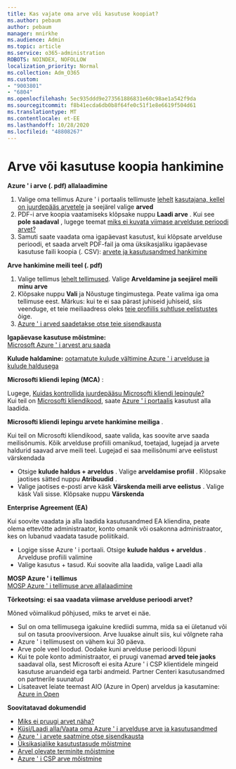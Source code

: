 ```yaml
---
title: Kas vajate oma arve või kasutuse koopiat?
ms.author: pebaum
author: pebaum
manager: mnirkhe
ms.audience: Admin
ms.topic: article
ms.service: o365-administration
ROBOTS: NOINDEX, NOFOLLOW
localization_priority: Normal
ms.collection: Adm_O365
ms.custom:
- "9003801"
- "6804"
ms.openlocfilehash: 5ec935ddd9e273561886831e60c98ae1a542f9da
ms.sourcegitcommit: f8b41ecda6db0b8f64fe0c51f1e8e6619f504d61
ms.translationtype: MT
ms.contentlocale: et-EE
ms.lasthandoff: 10/28/2020
ms.locfileid: "48808267"
---
```

# <a name="get-a-copy-of-your-bill-or-usage"></a>Arve või kasutuse koopia hankimine

**Azure ' i arve (. pdf) allalaadimine**

1. Valige oma tellimus Azure ' i portaalis tellimuste [lehelt](https://portal.azure.com/#blade/Microsoft_Azure_Billing/SubscriptionsBlade) [kasutajana, kellel on juurdepääs arvetele](https://docs.microsoft.com/azure/cost-management-billing/manage/manage-billing-access?WT.mc_id=Portal-Microsoft_Azure_Support) ja seejärel valige **arved**
2. PDF-i arve koopia vaatamiseks klõpsake nuppu **Laadi arve** . Kui see **pole saadaval** , lugege teemat [miks ei kuvata viimase arvelduse perioodi arvet?](https://docs.microsoft.com/azure/cost-management-billing/manage/download-azure-invoice-daily-usage-date?WT.mc_id=Portal-Microsoft_Azure_Support#noinvoice)
3. Samuti saate vaadata oma igapäevast kasutust, kui klõpsate arvelduse perioodi, et saada arvelt PDF-fail ja oma üksikasjaliku igapäevase kasutuse faili koopia (. CSV): [arvete ja kasutusandmed hankimine](https://docs.microsoft.com/azure/cost-management-billing/manage/download-azure-invoice-daily-usage-date?WT.mc_id=Portal-Microsoft_Azure_Support)

**Arve hankimine meili teel (. pdf)**

1. Valige tellimus [lehelt tellimused](https://ms.portal.azure.com/#blade/Microsoft_Azure_Billing/SubscriptionsBlade). Valige **Arveldamine ja seejärel** **meili minu arve**
2. Klõpsake nuppu **Vali** ja Nõustuge tingimustega. Peate valima iga oma tellimuse eest. Märkus: kui te ei saa pärast juhiseid juhiseid, siis veenduge, et teie meiliaadress oleks [teie profiilis suhtluse eelistustes](https://account.windowsazure.com/profile) õige.
3. [Azure ' i arved saadetakse otse teie sisendkausta](https://azure.microsoft.com/blog/azure-email-invoices/)

**Igapäevase kasutuse mõistmine:**  
 [Microsoft Azure ' i arvest aru saada](https://docs.microsoft.com/azure/cost-management-billing/understand/review-individual-bill?WT.mc_id=Portal-Microsoft_Azure_Support)  

**Kulude haldamine:** [ootamatute kulude vältimine Azure ' i arvelduse ja kulude haldusega](https://docs.microsoft.com/azure/cost-management-billing/manage/getting-started?WT.mc_id=Portal-Microsoft_Azure_Support)  

**Microsofti kliendi leping (MCA)** :

Lugege,  [Kuidas kontrollida juurdepääsu Microsofti kliendi lepingule?](https://docs.microsoft.com/azure/cost-management-billing/manage/download-azure-invoice-daily-usage-date?WT.mc_id=Portal-Microsoft_Azure_Support#check-access-to-a-microsoft-customer-agreement)  
Kui teil on [Microsofti kliendikood](https://docs.microsoft.com/azure/cost-management-billing/manage/download-azure-invoice-daily-usage-date?WT.mc_id=Portal-Microsoft_Azure_Support#check-access-to-a-microsoft-customer-agreement), saate [Azure ' i portaalis](https://portal.azure.com/) kasutust alla laadida.

**Microsofti kliendi lepingu arvete hankimine meiliga** .

Kui teil on Microsofti kliendikood, saate valida, kas soovite arve saada meilisõnumis. Kõik arvelduse profiili omanikud, toetajad, lugejad ja arvete haldurid saavad arve meili teel. Lugejad ei saa meilisõnumi arve eelistust värskendada

- Otsige **kulude haldus + arveldus** . Valige **arveldamise profiil** . Klõpsake jaotises sätted nuppu **Atribuudid** .
- Valige jaotises e-posti arve käsk **Värskenda meili arve eelistus** . Valige käsk Vali sisse. Klõpsake nuppu **Värskenda**

**Enterprise Agreement (EA)**

Kui soovite vaadata ja alla laadida kasutusandmed EA kliendina, peate olema ettevõtte administraator, konto omanik või osakonna administraator, kes on lubanud vaadata tasude poliitikaid.

- Logige sisse Azure ' i portaali. Otsige **kulude haldus + arveldus** . Arvelduse profiili valimine
- Valige kasutus + tasud. Kui soovite alla laadida, valige Laadi alla

**MOSP Azure ' i tellimus**  
[MOSP Azure ' i tellimuse arve allalaadimine](https://docs.microsoft.com/azure/cost-management-billing/understand/download-azure-invoice?WT.mc_id=Portal-Microsoft_Azure_Support#download-your-mosp-azure-subscription-invoice)

**Tõrkeotsing: ei saa vaadata viimase arvelduse perioodi arvet?**

Mõned võimalikud põhjused, miks te arvet ei näe.

- Sul on oma tellimusega igakuine krediidi summa, mida sa ei ületanud või sul on tasuta prooviversioon. Arve luuakse ainult siis, kui võlgnete raha
- Azure ' i tellimusest on vähem kui 30 päeva.
- Arve pole veel loodud. Oodake kuni arvelduse perioodi lõpuni
- Kui te pole konto administraator, ei pruugi vanemad **arved teie jaoks** saadaval olla, sest Microsoft ei esita Azure ' i CSP klientidele mingeid kasutuse aruandeid ega tarbi andmeid. Partner Centeri kasutusandmed on partnerile suunatud
- Lisateavet leiate teemast AIO (Azure in Open) arveldus ja kasutamine: [Azure in Open](https://azure.microsoft.com/offers/ms-azr-0111p/)

**Soovitatavad dokumendid**

- [Miks ei pruugi arvet näha?](https://docs.microsoft.com/azure/cost-management-billing/understand/download-azure-invoice?WT.mc_id=Portal-Microsoft_Azure_Support#noinvoice)
- [Küsi/Laadi alla/Vaata oma Azure ' i arvelduse arve ja kasutusandmed](https://docs.microsoft.com/azure/cost-management-billing/manage/download-azure-invoice-daily-usage-date?WT.mc_id=Portal-Microsoft_Azure_Support)
- [Azure ' i arvete saatmine otse sisendkausta](https://docs.microsoft.com/azure/cost-management-billing/manage/download-azure-invoice-daily-usage-date?WT.mc_id=Portal-Microsoft_Azure_Support)
- [Üksikasjalike kasutustasude mõistmine](https://docs.microsoft.com/azure/cost-management-billing/understand/review-individual-bill?WT.mc_id=Portal-Microsoft_Azure_Support#csv)
- [Arvel olevate terminite mõistmine](https://docs.microsoft.com/azure/cost-management-billing/understand/understand-invoice?WT.mc_id=Portal-Microsoft_Azure_Support)
- [Azure ' i CSP arve mõistmine](https://docs.microsoft.com/partner-center/azure-plan-lp?WT.mc_id=Portal-Microsoft_Azure_Support)
